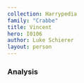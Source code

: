 ```yaml
---
collection: Harrypedia
family: "Crabbe"
title: Vincent
hero: I0106
author: Luke Schierer
layout: person
---
```



### Analysis

